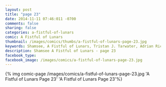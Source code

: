 ```yaml
---
layout: post
title: "page 23"
date: 2014-11-11 07:46:011 -0700
comments: false
sharing: false
categories: a-fistful-of-lunars
comic: A Fistful of Lunars
thumbnail: /images/comics/thumbs/a-fistful-of-lunars-page-23.jpg
keywords: Shamsee, A Fistful of Lunars, Tristan J. Tarwater, Adrian Ricker
description: Shamsee A Fistful of Lunars - page 23
facebook_type: 
facebook_image: /images/comics/a-fistful-of-lunars-page-23.jpg
---
```

{% img comic-page /images/comics/a-fistful-of-lunars-page-23.jpg 'A Fistful of Lunars Page 23' 'A Fistful of Lunars Page 23'%}